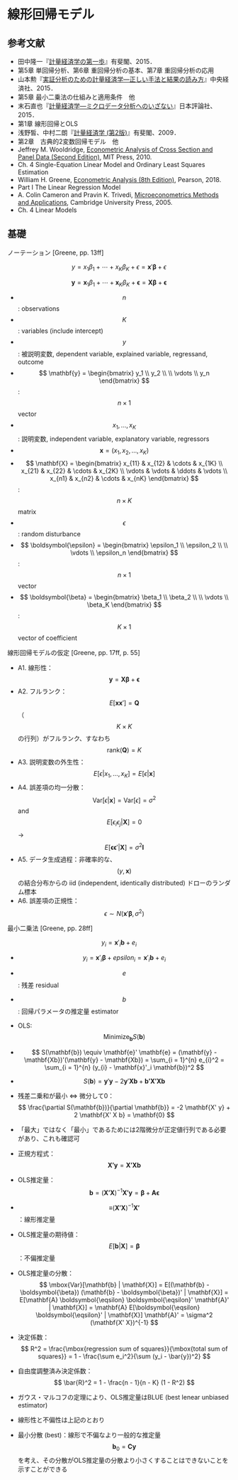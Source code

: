 # 線形回帰モデル



## 参考文献

* 田中隆一『[計量経済学の第一歩](http://www.yuhikaku.co.jp/books/detail/9784641150287)』有斐閣、2015．
 * 第5章 単回帰分析、第6章 重回帰分析の基本、第7章 重回帰分析の応用
* 山本勲『[実証分析のための計量経済学―正しい手法と結果の読み方](https://www.biz-book.jp/isbn/978-4-502-16811-6)』中央経済社、2015．
 * 第5章 最小二乗法の仕組みと適用条件　他
* 末石直也『[計量経済学―ミクロデータ分析へのいざない](https://www.nippyo.co.jp/shop/book/6899.html)』日本評論社、2015．
 * 第1章 線形回帰とOLS
* 浅野皙、中村二朗『[計量経済学 (第2版)](http://www.yuhikaku.co.jp/books/detail/9784641163362)』有斐閣、2009．
 * 第2章　古典的2変数回帰モデル　他
* Jeffrey M. Wooldridge, [Econometric Analysis of Cross Section and Panel Data (Second Edition)](https://mitpress.mit.edu/books/econometric-analysis-cross-section-and-panel-data-second-edition), MIT Press, 2010.
 * Ch. 4 Single-Equation Linear Model and Ordinary Least Squares Estimation
* William H. Greene, [Econometric Analysis (8th Edition)](https://www.pearson.com/us/higher-education/program/Greene-Econometric-Analysis-8th-Edition/PGM334862.html), Pearson, 2018.
 * Part I The Linear Regression Model
* A. Colin Cameron and Pravin K. Trivedi, [Microeconometrics Methods and Applications](https://www.cambridge.org/core/books/microeconometrics/982158DE989697607C858068ED05C7B1), Cambridge University Press, 2005.
 * Ch. 4 Linear Models


## 基礎

ノーテーション [Greene, pp. 13ff]

$$ y = x_1 \beta_1 + \cdots + x_K \beta_K + \epsilon = \mathbf{x}' \boldsymbol{\beta} + \epsilon $$

$$ \mathbf{y} = \mathbf{x}_1 \beta_1 + \cdots + \mathbf{x}_K \beta_K + \boldsymbol{\epsilon} = \mathbf{X} \boldsymbol{\beta} + \boldsymbol{\epsilon} $$

* $$ n $$: observations
* $$ K $$: variables (include intercept)
* $$ y $$: 被説明変数, dependent variable, explained variable, regressand, outcome
 * $$ \mathbf{y} = \begin{bmatrix} y_1 \\ y_2 \\ \\ \vdots \\ y_n \end{bmatrix} $$: $$ n \times 1 $$ vector
* $$ x_1, \ldots, x_K $$: 説明変数, independent variable, explanatory variable, regressors
 * $$ \mathbf{x} = (x_1, x_2, \ldots, x_K) $$
 * $$ \mathbf{X} = \begin{bmatrix}
 x_{11} & x_{12} & \cdots & x_{1K} \\
 x_{21} & x_{22} & \cdots & x_{2K} \\
 \vdots & \vdots & \ddots & \vdots \\
 x_{n1} & x_{n2} & \cdots & x_{nK} \end{bmatrix} $$: $$ n \times K $$ matrix
* $$ \epsilon $$: random disturbance
 * $$ \boldsymbol{\epsilon} = \begin{bmatrix} \epsilon_1 \\ \epsilon_2 \\ \\ \vdots \\ \epsilon_n \end{bmatrix} $$: $$ n \times 1 $$ vector
* $$ \boldsymbol{\beta} = \begin{bmatrix} \beta_1 \\ \beta_2 \\ \\ \vdots \\ \beta_K \end{bmatrix} $$: $$ K \times 1 $$ vector of coefficient

線形回帰モデルの仮定 [Greene, pp. 17ff, p. 55]

* A1. 線形性：$$ \mathbf{y} = \mathbf{X} \boldsymbol{\beta} + \boldsymbol{\epsilon} $$
* A2. フルランク：$$ E[\mathbf{xx}'] = \mathbf{Q} $$ （$$ K \times K $$ の行列）がフルランク、すなわち $$ \mbox{rank}(\mathbf{Q}) = K $$
* A3. 説明変数の外生性：$$ E[\epsilon | x_1, \ldots, x_K] = E[\epsilon | \mathbf{x}] $$
* A4. 誤差項の均一分散：$$ \mbox{Var}[\epsilon | \mathbf{x}] = \mbox{Var}[\epsilon] = \sigma^2 $$ and $$ E[\epsilon_i \epsilon_j | \mathbf{X}] = 0 $$ → $$ E[\boldsymbol{\epsilon} \boldsymbol{\epsilon}' | \mathbf{X}] = \sigma^2 \mathbf{I} $$
* A5. データ生成過程：非確率的な、$$ (y, \mathbf{x}) $$ の結合分布からの iid (independent, identically distributed) ドローのランダム標本
* A6. 誤差項の正規性：$$ \epsilon \sim N(\mathbf{x}' \boldsymbol{\beta}, \sigma^2) $$

最小二乗法 [Greene, pp. 28ff]

$$ y_i = \mathbf{x}'_i \mathbf{b} + e_i $$
* $$ y_i = \mathbf{x}'_i \boldsymbol{\beta} + epsilon_i = \mathbf{x}'_i \mathbf{b} + e_i $$

* $$ e $$: 残差 residual
* $$ b $$: 回帰パラメータの推定量 estimator
* OLS: $$ \mbox{Minimize}_{\mathbf{b}} S(\mathbf{b}) $$
 * $$ S(\mathbf{b}) \equiv \mathbf{e}' \mathbf{e} = (\mathbf{y} - \mathbf{Xb})'(\mathbf{y} - \mathbf{Xb}) = \sum_{i = 1}^{n} e_{i}^2 = \sum_{i = 1}^{n} (y_{i} - \mathbf{x}'_i \mathbf{b})^2 $$
 * $$ S(\mathbf{b}) = \mathbf{y}' \mathbf{y} - 2 \mathbf{y}' \mathbf{Xb} + \mathbf{b' X' X b} $$
 * 残差二乗和が最小 ⇔ 微分して0：$$ \frac{\partial S(\mathbf{b})}{\partial \mathbf{b}} = -2 \mathbf{X' y} + 2 \mathbf{X' X b} = \mathbf{0} $$
  * 「最大」ではなく「最小」であるためには2階微分が正定値行列である必要があり、これも確認可
 * 正規方程式：$$ \mathbf{X' y} = \mathbf{X' X b} $$
 * OLS推定量：$$ \mathbf{b} = (\mathbf{X' X})^{-1} \mathbf{X' y} = \boldsymbol{\beta} + \mathbf{A} \boldsymbol{\epsilon} $$
  * $$ \mathbf \equiv (\mathbf{X' X})^{-1} \mathbf{X'} $$：線形推定量
 * OLS推定量の期待値：$$ E[\mathbf{b} | \mathbf{X}] = \boldsymbol{\beta} $$：不偏推定量
 * OLS推定量の分散：$$ \mbox{Var}[\mathbf{b} | \mathbf{X}]
 = E[(\mathbf{b} - \boldsymbol{\beta}) (\mathbf{b} - \boldsymbol{\beta})' | \mathbf{X}]
 = E[\mathbf{A} \boldsymbol{\eqsilon} \boldsymbol{\eqsilon}' \mathbf{A}' | \mathbf{X}]
 = \mathbf{A} E[\boldsymbol{\eqsilon} \boldsymbol{\eqsilon}' | \mathbf{X}] \mathbf{A}'
 = \sigma^2 (\mathbf{X' X})^{-1} $$
* 決定係数：$$ R^2 = \frac{\mbox{regression sum of squares}}{\mbox{total sum of squares}} = 1 - \frac{\sum e_i^2}{\sum (y_i - \bar{y})^2} $$
 * 自由度調整済み決定係数：$$ \bar{R}^2 = 1 - \frac{n - 1}{n - K} (1 - R^2) $$
* ガウス・マルコフの定理により、OLS推定量はBLUE (best lenear unbiased estimator)
 * 線形性と不偏性は上記のとおり
 * 最小分散 (best)：線形で不偏なより一般的な推定量 $$ \mathbf{b}_0 = \mathbf{Cy} $$ を考え、その分散がOLS推定量の分散より小さくすることはできないことを示すことができる
